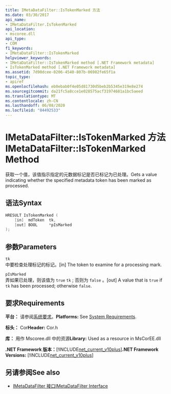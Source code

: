 ```yaml
---
title: IMetaDataFilter::IsTokenMarked 方法
ms.date: 03/30/2017
api_name:
- IMetaDataFilter.IsTokenMarked
api_location:
- mscoree.dll
api_type:
- COM
f1_keywords:
- IMetaDataFilter::IsTokenMarked
helpviewer_keywords:
- IMetaDataFilter::IsTokenMarked method [.NET Framework metadata]
- IsTokenMarked method [.NET Framework metadata]
ms.assetid: 7d90dcee-0206-4540-807b-06982fe65f1a
topic_type:
- apiref
ms.openlocfilehash: eb0ebab0f4e05d81730d5beb2b5345e319e8e274
ms.sourcegitcommit: da21fc5a8cce1e028575acf31974681a1bc5aeed
ms.translationtype: MT
ms.contentlocale: zh-CN
ms.lasthandoff: 06/08/2020
ms.locfileid: "84492533"
---
```

# <a name="imetadatafilteristokenmarked-method"></a><span data-ttu-id="62824-102">IMetaDataFilter::IsTokenMarked 方法</span><span class="sxs-lookup"><span data-stu-id="62824-102">IMetaDataFilter::IsTokenMarked Method</span></span>
<span data-ttu-id="62824-103">获取一个值，该值指示指定的元数据标记是否已标记为已处理。</span><span class="sxs-lookup"><span data-stu-id="62824-103">Gets a value indicating whether the specified metadata token has been marked as processed.</span></span>  
  
## <a name="syntax"></a><span data-ttu-id="62824-104">语法</span><span class="sxs-lookup"><span data-stu-id="62824-104">Syntax</span></span>  
  
```cpp  
HRESULT IsTokenMarked (  
    [in]  mdToken  tk,
    [out] BOOL     *pIsMarked  
);  
```  
  
## <a name="parameters"></a><span data-ttu-id="62824-105">参数</span><span class="sxs-lookup"><span data-stu-id="62824-105">Parameters</span></span>  
 `tk`  
 <span data-ttu-id="62824-106">中要检查处理标记的标记。</span><span class="sxs-lookup"><span data-stu-id="62824-106">[in] The token to examine for a processing mark.</span></span>  
  
 `pIsMarked`  
 <span data-ttu-id="62824-107">弄如果已处理，则该值为 `true` `tk` ; 否则为 `false` 。</span><span class="sxs-lookup"><span data-stu-id="62824-107">[out] A value that is `true` if `tk` has been processed; otherwise `false`.</span></span>  
  
## <a name="requirements"></a><span data-ttu-id="62824-108">要求</span><span class="sxs-lookup"><span data-stu-id="62824-108">Requirements</span></span>  
 <span data-ttu-id="62824-109">**平台：** 请参阅[系统要求](../../get-started/system-requirements.md)。</span><span class="sxs-lookup"><span data-stu-id="62824-109">**Platforms:** See [System Requirements](../../get-started/system-requirements.md).</span></span>  
  
 <span data-ttu-id="62824-110">**标头：** Cor</span><span class="sxs-lookup"><span data-stu-id="62824-110">**Header:** Cor.h</span></span>  
  
 <span data-ttu-id="62824-111">**库：** 用作 Mscoree.dll 中的资源</span><span class="sxs-lookup"><span data-stu-id="62824-111">**Library:** Used as a resource in MsCorEE.dll</span></span>  
  
 <span data-ttu-id="62824-112">**.NET Framework 版本：**[!INCLUDE[net_current_v10plus](../../../../includes/net-current-v10plus-md.md)]</span><span class="sxs-lookup"><span data-stu-id="62824-112">**.NET Framework Versions:** [!INCLUDE[net_current_v10plus](../../../../includes/net-current-v10plus-md.md)]</span></span>  
  
## <a name="see-also"></a><span data-ttu-id="62824-113">另请参阅</span><span class="sxs-lookup"><span data-stu-id="62824-113">See also</span></span>

- [<span data-ttu-id="62824-114">IMetaDataFilter 接口</span><span class="sxs-lookup"><span data-stu-id="62824-114">IMetaDataFilter Interface</span></span>](imetadatafilter-interface.md)
